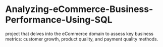 # Analyzing-eCommerce-Business-Performance-Using-SQL
project that delves into the eCommerce domain to assess key business metrics: customer growth, product quality, and payment quality methods.

